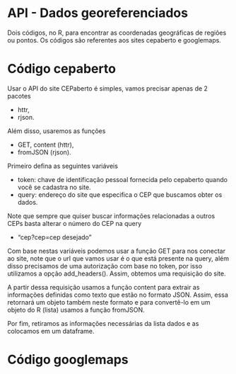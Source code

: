 # API - Dados georeferenciados
Dois códigos, no R, para encontrar as coordenadas geográficas de regiões ou pontos. Os códigos são referentes aos sites cepaberto e googlemaps.  

# Código cepaberto

Usar o API do site CEPaberto é simples, vamos precisar apenas de 2 pacotes
  - httr,
  - rjson. 

Além disso, usaremos as funções
  - GET, content (httr), 
  - fromJSON (rjson). 
  
Primeiro defina as seguintes variáveis
 - token: chave de identificação pessoal fornecida pelo cepaberto quando você se cadastra no site.
 - query: endereço do site que especifica o CEP que buscamos obter os dados. 
 
Note que sempre que quiser buscar informações relacionadas a outros CEPs basta alterar o número do CEP na query
- “cep?cep=cep desejado”

Com base nestas variáveis podemos usar a função GET para nos conectar ao site, note que o url que vamos usar é o que está presente na query, além disso precisamos de uma autorização com base no token, por isso utilizamos a opção add_headers(). Assim, obtemos uma requisição do site.

A partir dessa requisição usamos a função content para extrair as informações definidas como texto que estão no formato JSON. Assim, essa retornará um objeto também neste formato e para convertê-lo em um objeto do R (lista) usamos a função fromJSON.

Por fim, retiramos as informações necessárias da lista dados e as colocamos em um dataframe.

# Código googlemaps

